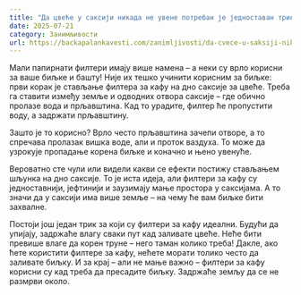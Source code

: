 ```yaml
---
title: "Да цвеће у саксији никада не увене потребан је једноставан трик"
date: 2025-07-21
category: Занимљивости
url: https://backapalankavesti.com/zanimljivosti/da-cvece-u-saksiji-nikada-ne-uvene-potreban-je-jednostavan-trik/
---
```


Мали папирнати филтери имају више намена – а неки су врло корисни за ваше биљке и башту! Није их тешко учинити корисним за биљке: први корак је стављање филтера за кафу на дно саксије за цвеће. Треба га ставити између земље и одводних отвора саксије – где обично пролазе вода и прљавштина. Кад то урадите, филтер ће пропустити воду, а задржати прљавштину.

Зашто је то корисно? Врло често прљавштина зачепи отворе, а то спречава пролазак вишка воде, али и проток ваздуха. То може да узрокује пропадање корена биљке и коначно и њено увенуће.

Вероватно сте чули или видели какви се ефекти постижу стављањем шљунка на дно саксије. То је иста идеја, али филтери за кафу су једноставнији, јефтинији и заузимају мање простора у саксијама. А то значи да у саксији има више земље – на чему ће вам биљке бити захвалне.

Постоји још један трик за који су филтери за кафу идеални. Будући да упијају, задржаће влагу сваки пут кад заливате цвеће. Неће бити превише влаге да корен труне – него таман колико треба! Дакле, ако ћете користити филтере за кафу, нећете морати толико често да заливате биљку. И за крај – али не мање важно – филтери за кафу корисни су кад треба да пресадите биљку. Задржаће земљу да се не размрви около.

